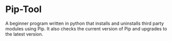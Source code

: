 # Pip-Tool
A beginner program written in python that installs and uninstalls third party modules using Pip. It also checks the current version of Pip and upgrades to the latest version.
